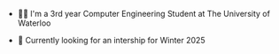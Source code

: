 <!--
**AlexanderTsarapkine/AlexanderTsarapkine** is a ✨ _special_ ✨ repository because its `README.md` (this file) appears on your GitHub profile.

Here are some ideas to get you started:

- 🔭 I’m currently working on ...
- 🌱 I’m currently learning ...
- 👯 I’m looking to collaborate on ...
- 🤔 I’m looking for help with ...
- 💬 Ask me about ...
- 📫 How to reach me: ...
- 😄 Pronouns: ...
- ⚡ Fun fact: ...
-->

- 🧑‍🎓 I'm a 3rd year Computer Engineering Student at The University of Waterloo
<!-- - 💻 Software Engineer co-op at PointClickCare -->
- 🔭 Currently looking for an intership for Winter 2025


<!--[![Top Langs](https://github-readme-stats.vercel.app/api/top-langs/?username=AlexanderTsarapkine)](https://github.com/anuraghazra/github-readme-stats)
